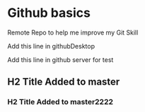 # Github basics
Remote Repo to help me improve my Git Skill

Add this line in githubDesktop

Add this line in github server for test
<h2>H2 Title Added to master</h2> <h3>H2 Title Added to master2222</h3>
